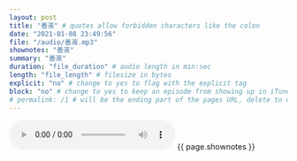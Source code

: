 ```yaml
---
layout: post
title: "善液" # quotes allow forbidden characters like the colon
date: "2021-01-08 23:49:56"
file: "/audio/善液.mp3"
shownotes: "善液"
summary: "善液"
duration: "file_duration" # audio length in min:sec
length: "file_length" # filesize in bytes
explicit: "no" # change to yes to flag with the explicit tag
block: "no" # change to yes to keep an episode from showing up in iTunes
# permalink: /1 # will be the ending part of the pages URL, delete to default to the title
---
```


<audio controls>
<source src="{{site.url}}{{site.baseurl}}{{ page.file }}" type="audio/x-mp3">
Your browser does not support the audio element.
</audio>
{{ page.shownotes }}
